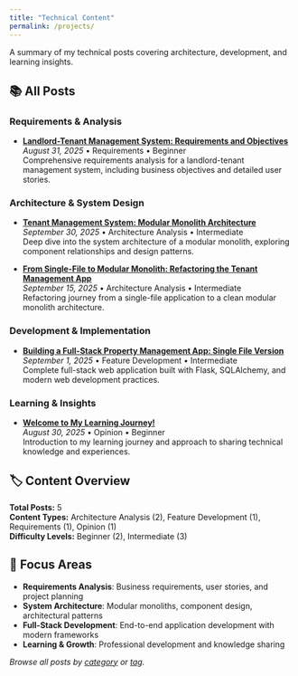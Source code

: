```yaml
---
title: "Technical Content"
permalink: /projects/
---
```


A summary of my technical posts covering architecture, development, and learning insights.

## 📚 All Posts

### Requirements & Analysis
- **[Landlord-Tenant Management System: Requirements and Objectives](/learning/requirements/tenant-management-requirements/)**  
  *August 31, 2025* • Requirements • Beginner  
  Comprehensive requirements analysis for a landlord-tenant management system, including business objectives and detailed user stories.

### Architecture & System Design
- **[Tenant Management System: Modular Monolith Architecture](/learning/architecture/tenant-management-system-architecture/)**  
  *September 30, 2025* • Architecture Analysis • Intermediate  
  Deep dive into the system architecture of a modular monolith, exploring component relationships and design patterns.

- **[From Single-File to Modular Monolith: Refactoring the Tenant Management App](/learning/architecture/tenant-management-modular-monolith/)**  
  *September 15, 2025* • Architecture Analysis • Intermediate  
  Refactoring journey from a single-file application to a clean modular monolith architecture.

### Development & Implementation
- **[Building a Full-Stack Property Management App: Single File Version](/learning/full-stack%20development/python/tenant-management-app-singlefile/)**  
  *September 1, 2025* • Feature Development • Intermediate  
  Complete full-stack web application built with Flask, SQLAlchemy, and modern web development practices.

### Learning & Insights
- **[Welcome to My Learning Journey!](/learning/architecture/welcome-to-my-blog/)**  
  *August 30, 2025* • Opinion • Beginner  
  Introduction to my learning journey and approach to sharing technical knowledge and experiences.

## 🏷️ Content Overview

**Total Posts:** 5  
**Content Types:** Architecture Analysis (2), Feature Development (1), Requirements (1), Opinion (1)  
**Difficulty Levels:** Beginner (2), Intermediate (3)

## 🎯 Focus Areas

- **Requirements Analysis**: Business requirements, user stories, and project planning
- **System Architecture**: Modular monoliths, component design, architectural patterns
- **Full-Stack Development**: End-to-end application development with modern frameworks
- **Learning & Growth**: Professional development and knowledge sharing

*Browse all posts by [category](/posts/) or [tag](/tags/).*

